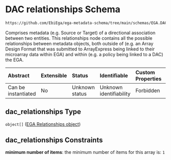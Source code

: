 # DAC relationships Schema

```txt
https://github.com/EbiEga/ega-metadata-schema/tree/main/schemas/EGA.DAC.json#/properties/dac_relationships
```

Comprises metadata (e.g. Source or Target) of a directional association between two entities. This relationships node contains all the possible relationships between metadata objects, both outside of (e.g. an Array Design Format that was submitted to ArrayExpress being linked to their microarray data within EGA) and within (e.g. a policy being linked to a DAC) the EGA.

| Abstract            | Extensible | Status         | Identifiable            | Custom Properties | Additional Properties | Access Restrictions | Defined In                                                             |
| :------------------ | :--------- | :------------- | :---------------------- | :---------------- | :-------------------- | :------------------ | :--------------------------------------------------------------------- |
| Can be instantiated | No         | Unknown status | Unknown identifiability | Forbidden         | Forbidden             | none                | [EGA.DAC.json\*](../../../schemas/EGA.DAC.json "open original schema") |

## dac\_relationships Type

`object[]` ([EGA Relationships object](ega-12-definitions-ega-relationships-object.md))

## dac\_relationships Constraints

**minimum number of items**: the minimum number of items for this array is: `1`
